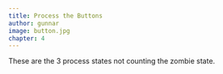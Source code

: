 ```yaml
---
title: Process the Buttons
author: gunnar
image: button.jpg
chapter: 4
---
```

These are the 3 process states not counting the zombie state.
